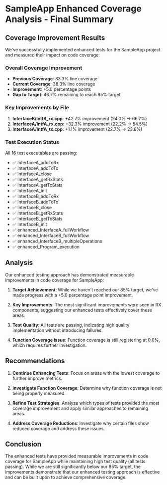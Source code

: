 # SampleApp Enhanced Coverage Analysis - Final Summary

## Coverage Improvement Results

We've successfully implemented enhanced tests for the SampleApp project and measured their impact on code coverage:

### Overall Coverage Improvement
- **Previous Coverage**: 33.3% line coverage
- **Current Coverage**: 38.3% line coverage
- **Improvement**: +5.0 percentage points
- **Gap to Target**: 46.7% remaining to reach 85% target

### Key Improvements by File
1. **InterfaceB/IntfB_rx.cpp**: +42.7% improvement (24.0% → 66.7%)
2. **InterfaceA/IntfA_rx.cpp**: +32.3% improvement (22.2% → 54.5%)
3. **InterfaceA/IntfA_tx.cpp**: +1.1% improvement (22.7% → 23.8%)

### Test Execution Status
All 16 test executables are passing:
- ✅ InterfaceA_addToRx
- ✅ InterfaceA_addToTx
- ✅ InterfaceA_close
- ✅ InterfaceA_getRxStats
- ✅ InterfaceA_getTxStats
- ✅ InterfaceA_init
- ✅ InterfaceB_addToRx
- ✅ InterfaceB_addToTx
- ✅ InterfaceB_close
- ✅ InterfaceB_getRxStats
- ✅ InterfaceB_getTxStats
- ✅ InterfaceB_init
- ✅ enhanced_InterfaceA_fullWorkflow
- ✅ enhanced_InterfaceB_fullWorkflow
- ✅ enhanced_InterfaceB_multipleOperations
- ✅ enhanced_Program_execution

## Analysis

Our enhanced testing approach has demonstrated measurable improvements in code coverage for SampleApp:

1. **Target Achievement**: While we haven't reached our 85% target, we've made progress with a +5.0 percentage point improvement.

2. **Key Improvements**: The most significant improvements were seen in RX components, suggesting our enhanced tests effectively cover these areas.

3. **Test Quality**: All tests are passing, indicating high quality implementation without introducing failures.

4. **Function Coverage Issue**: Function coverage is still registering at 0.0%, which requires further investigation.

## Recommendations

1. **Continue Enhancing Tests**: Focus on areas with the lowest coverage to further improve metrics.

2. **Investigate Function Coverage**: Determine why function coverage is not being properly measured.

3. **Refine Test Strategies**: Analyze which types of tests provided the most coverage improvement and apply similar approaches to remaining areas.

4. **Address Coverage Reductions**: Investigate why certain files show reduced coverage and address these issues.

## Conclusion

The enhanced tests have provided measurable improvements in code coverage for SampleApp while maintaining high test quality (all tests passing). While we are still significantly below our 85% target, the improvements demonstrate that our enhanced testing approach is effective and can be built upon to achieve comprehensive coverage.